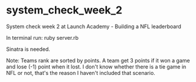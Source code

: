 system_check_week_2
===================

System check week 2 at Launch Academy - Building a NFL leaderboard


In terminal run: ruby server.rb

Sinatra is needed.

Note: Teams rank are sorted by points. A team get 3 points if it won a game and lose (-1) point when it lost.
I don't know whether there is a tie game in NFL or not, that's the reason I haven't included that scenario.
